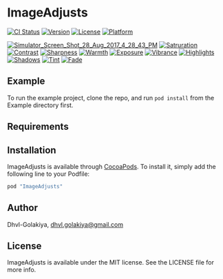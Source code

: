 # ImageAdjusts

[![CI Status](http://img.shields.io/travis/Dhvl-Golakiya/ImageAdjusts.svg?style=flat)](https://travis-ci.org/Dhvl-Golakiya/ImageAdjusts)
[![Version](https://img.shields.io/cocoapods/v/ImageAdjusts.svg?style=flat)](http://cocoapods.org/pods/ImageAdjusts)
[![License](https://img.shields.io/cocoapods/l/ImageAdjusts.svg?style=flat)](http://cocoapods.org/pods/ImageAdjusts)
[![Platform](https://img.shields.io/cocoapods/p/ImageAdjusts.svg?style=flat)](http://cocoapods.org/pods/ImageAdjusts)

<a href="https://ibb.co/gKJgu5"><img src="https://preview.ibb.co/b3wC1k/Simulator_Screen_Shot_28_Aug_2017_4_28_43_PM.png" alt="Simulator_Screen_Shot_28_Aug_2017_4_28_43_PM" border="0"></a>
<a href="https://ibb.co/d9AuE5"><img src="https://preview.ibb.co/ky7wSQ/Satruration.png" alt="Satruration" border="0"></a>
<a href="https://ibb.co/kDFmu5"><img src="https://preview.ibb.co/nd7MSQ/Contrast.png" alt="Contrast" border="0"></a>
<a href="https://ibb.co/dOXPE5"><img src="https://preview.ibb.co/eeyLnQ/Sharpness.png" alt="Sharpness" border="0"></a>
<a href="https://ibb.co/hXswSQ"><img src="https://preview.ibb.co/bEnkMk/Warmth.png" alt="Warmth" border="0"></a>
<a href="https://ibb.co/kkrWSQ"><img src="https://preview.ibb.co/eD471k/Exposure.png" alt="Exposure" border="0"></a>
<a href="https://ibb.co/eA0N1k"><img src="https://preview.ibb.co/dcQpgk/Vibrance.png" alt="Vibrance" border="0"></a>
<a href="https://ibb.co/cehXZ5"><img src="https://preview.ibb.co/h3nzE5/Highlights.png" alt="Highlights" border="0"></a>
<a href="https://ibb.co/d4EX1k"><img src="https://preview.ibb.co/iTKzgk/Shadows.png" alt="Shadows" border="0"></a>
<a href="https://ibb.co/bCS7Z5"><img src="https://preview.ibb.co/iPY37Q/Tint.png" alt="Tint" border="0"></a>
<a href="https://ibb.co/hpeqMk"><img src="https://preview.ibb.co/mKhXZ5/Fade.png" alt="Fade" border="0"></a>

## Example

To run the example project, clone the repo, and run `pod install` from the Example directory first.

## Requirements

## Installation

ImageAdjusts is available through [CocoaPods](http://cocoapods.org). To install
it, simply add the following line to your Podfile:

```ruby
pod "ImageAdjusts"
```

## Author

Dhvl-Golakiya, dhvl.golakiya@gmail.com

## License

ImageAdjusts is available under the MIT license. See the LICENSE file for more info.
